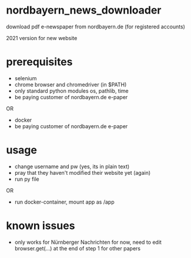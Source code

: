 # nordbayern_news_downloader
download pdf e-newspaper from nordbayern.de (for registered accounts)

2021 version for new website

# prerequisites
- selenium
- chrome browser and chromedriver (in $PATH)
- only standard python modules os, pathlib, time
- be paying customer of nordbayern.de e-paper

OR
- docker
- be paying customer of nordbayern.de e-paper

# usage
- change username and pw (yes, its in plain text)
- pray that they haven't modified their website yet (again)
- run py file

OR
- run docker-container, mount app as /app

# known issues
- only works for Nürnberger Nachrichten for now, need to edit browser.get(...) at the end of step 1 for other papers
